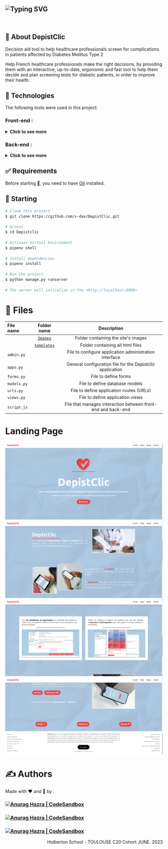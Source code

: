 <h2>
    <img src="https://readme-typing-svg.demolab.com?font=Fira+Code&duration=6000&weight=700&size=38&pause=2000&color=0096c7&center=true&vCenter=true&width=1320&height=45&lines=DEPISTCLIC+-+Helping+to+detect+complications+of+diabetes+2" alt="Typing SVG" />
</h2><br>

## :dart: About DepistClic ##

Decision aid tool to help healthcare professionals screen for complications in patients affected by Diabetes Mellitus Type 2

Help French healthcare professionals make the right decisions, by providing them with an interactive, up-to-date, ergonomic and fast tool to help them decide and plan screening tests for diabetic patients, in order to improve their health.


## :rocket: Technologies ##

The following tools were used in this project:

### Front-end :
<details>
    <summary>
        <b>Click to see more</b>
    </summary>
<img src="https://img.shields.io/badge/HTML-0096c7?style=for-the-badge&logo=html5&logoColor=white" alt="HTML badge"/> <br>
<img src="https://img.shields.io/badge/CSS-0096c7?&style=for-the-badge&logo=css3&logoColor=white" alt="HTML badge"/> <br>
<img src="https://img.shields.io/badge/Tailwind_CSS-0096c7?style=for-the-badge&logo=tailwind-css&logoColor=white" alt="TAILWIND badge"/> <br>
<img src="https://img.shields.io/badge/JavaScript-0096c7?style=for-the-badge&logo=javascript&logoColor=black" alt="JAVASCRIPT badge"/>
</details>

### Back-end :
<details>
    <summary>
        <b>Click to see more</b>
    </summary>
<img src="https://img.shields.io/badge/Django-092E20?style=for-the-badge&logo=django&logoColor=white" alt="DJANGO badge"/> <br>
<img src="https://img.shields.io/badge/gunicorn-%298729.svg?style=for-the-badge&logo=gunicorn&logoColor=white" alt="GUNICORN badge"/> <br>
<img src="https://img.shields.io/badge/mysql-%2300f.svg?style=for-the-badge&logo=mysql&logoColor=white" alt="MYSQL badge"/> <br>
<img src="https://img.shields.io/badge/JavaScript-F7DF1E?style=for-the-badge&logo=javascript&logoColor=black" alt="JAVASCRIPT badge"/>
</details>

## :white_check_mark: Requirements ##

Before starting :checkered_flag:, you need to have [Git](https://git-scm.com) installed.

## 🏁 Starting ##

```bash
# Clone this project
$ git clone https://github.com/v-dav/DepistClic.git

# Access
$ cd Depistclic

# Activate Virtual Environment
$ pipenv shell

# Install dependencies
$ pipenv install

# Run the project
$ python manage.py runserver

# The server will initialize in the <http://localhost:8000>
```

# 📜 Files
| **File name** | **Folder name** | **Description** |
|:--------|:-----------:|:-----------:|
||[`Images`](https://github.com/v-dav/DepistClic/tree/main/DepistClic/mainapp/static/Images)|Folder containing the site's images|
||[`templates`](https://github.com/v-dav/DepistClic/tree/main/DepistClic/mainapp/templates)|Folder containing all html files|
|`admin.py`||File to configure application administration interface|
|`apps.py`||General configuration file for the Depistclic application|
|`forms.py`||File to define forms|
|`models.py`||File to define database models|
|`urls.py`||File to define application routes (URLs)|
|`views.py`||File to define application views|
|`script.js`||File that manages interaction between front-end and back-end|


# Landing Page
![landing_page_1](DepistClic/assets/landing_page_1.png)
![landing_page_2](DepistClic/assets/landing_page_2.png)
![landing_page_3](DepistClic/assets/landing_page_3.png)
![landing_page_4](DepistClic/assets/landing_page_4.png)


# :writing_hand: Authors

Made with :heart: and :muscle: by :
<h3>
  <a href="https://github.com/v-dav">
    <img alt="Anurag Hazra | CodeSandbox" height="40px" src="https://img.shields.io/badge/Vladimir Davidov-4A6552?style=for-the-badge&logo=github&color=0096c7&logoColor=white"/>
  </a>
</h3> <h3>
  <a href="https://github.com/Yliaze">
    <img alt="Anurag Hazra | CodeSandbox" height="40px" src="https://img.shields.io/badge/Benjamin Alazet-4A6552?style=for-the-badge&logo=github&color=0096c7&logoColor=white"/>
  </a>
</h3>

<h3>
  <a href="[https://github.com/v-dav](https://github.com/hug0-cstrs)">
    <img alt="Anurag Hazra | CodeSandbox" height="40px" src="https://img.shields.io/badge/Hugo Castéras-4A6552?style=for-the-badge&logo=github&color=0096c7&logoColor=white"/>
  </a>
</h3>

<p align="right">Holberton School - TOULOUSE C20 Cohort JUNE. 2023
</p>
